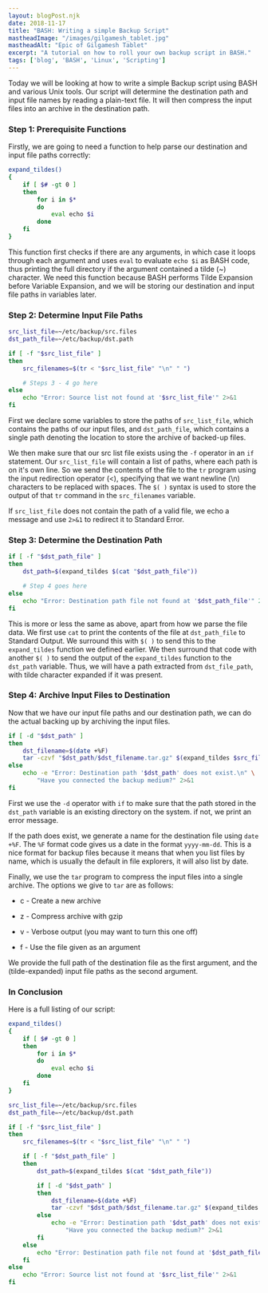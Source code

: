 ```yaml
---
layout: blogPost.njk
date: 2018-11-17
title: "BASH: Writing a simple Backup Script"
mastheadImage: "/images/gilgamesh_tablet.jpg"
mastheadAlt: "Epic of Gilgamesh Tablet"
excerpt: "A tutorial on how to roll your own backup script in BASH."
tags: ['blog', 'BASH', 'Linux', 'Scripting']
---
```


Today we will be looking at how to write a simple Backup script using BASH and various Unix tools. Our script will determine the destination path and input file names by reading a plain-text file. It will then compress the input files into an archive in the destination path.

### Step 1: Prerequisite Functions

Firstly, we are going to need a function to help parse our destination and input file paths correctly:

```bash
expand_tildes()
{
    if [ $# -gt 0 ]
    then
        for i in $*
        do
            eval echo $i
        done
    fi
}
```

This function first checks if there are any arguments, in which case it loops through each argument and uses `eval` to evaluate `echo $i` as BASH code, thus printing the full directory if the argument contained a tilde (~) character. We need this function because BASH performs Tilde Expansion before Variable Expansion, and we will be storing our destination and input file paths in variables later.

### Step 2: Determine Input File Paths

```bash
src_list_file=~/etc/backup/src.files
dst_path_file=~/etc/backup/dst.path

if [ -f "$src_list_file" ]
then
    src_filenames=$(tr < "$src_list_file" "\n" " ")

    # Steps 3 - 4 go here
else
    echo "Error: Source list not found at '$src_list_file'" 2>&1
fi
```

First we declare some variables to store the paths of `src_list_file`, which contains the paths of our input files, and `dst_path_file`, which contains a single path denoting the location to store the archive of backed-up files.

We then make sure that our src list file exists using the `-f` operator in an `if` statement. Our `src_list_file` will contain a list of paths, where each path is on it's own line. So we send the contents of the file to the `tr` program using the input redirection operator (<), specifying that we want newline (\n) characters to be replaced with spaces. The `$( )` syntax is used to store the output of that `tr` command in the `src_filenames` variable.

If `src_list_file` does not contain the path of a valid file, we echo a message and use `2>&1` to redirect it to Standard Error.

### Step 3: Determine the Destination Path

```bash
if [ -f "$dst_path_file" ]
then
    dst_path=$(expand_tildes $(cat "$dst_path_file"))

    # Step 4 goes here
else
    echo "Error: Destination path file not found at '$dst_path_file'" 2>&1
fi
```

This is more or less the same as above, apart from how we parse the file data. We first use `cat` to print the contents of the file at `dst_path_file` to Standard Output. We surround this with `$( )` to send this to the `expand_tildes` function we defined earlier. We then surround that code with another `$( )` to send the output of the `expand_tildes` function to the `dst_path` variable. Thus, we will have a path extracted from `dst_file_path`, with tilde character expanded if it was present.

### Step 4: Archive Input Files to Destination

Now that we have our input file paths and our destination path, we can do the actual backing up by archiving the input files.

```bash
if [ -d "$dst_path" ]
then
    dst_filename=$(date +%F)
    tar -czvf "$dst_path/$dst_filename.tar.gz" $(expand_tildes $src_filenames)
else
    echo -e "Error: Destination path '$dst_path' does not exist.\n" \
        "Have you connected the backup medium?" 2>&1
fi
```

First we use the `-d` operator with `if` to make sure that the path stored in the `dst_path` variable is an existing directory on the system. if not, we print an error message.

If the path does exist, we generate a name for the destination file using `date +%F`. The `%F` format code gives us a date in the format `yyyy-mm-dd`. This is a nice format for backup files because it means that when you list files by name, which is usually the default in file explorers, it will also list by date.  

Finally, we use the `tar` program to compress the input files into a single archive. The options we give to `tar` are as follows:


* c - Create a new archive

* z - Compress archive with gzip

* v - Verbose output (you may want to turn this one off)

* f - Use the file given as an argument


We provide the full path of the destination file as the first argument, and the (tilde-expanded) input file paths as the second argument.

### In Conclusion

Here is a full listing of our script:

```bash
expand_tildes()
{
    if [ $# -gt 0 ]
    then
        for i in $*
        do
            eval echo $i
        done
    fi
}

src_list_file=~/etc/backup/src.files
dst_path_file=~/etc/backup/dst.path

if [ -f "$src_list_file" ]
then
    src_filenames=$(tr < "$src_list_file" "\n" " ")

    if [ -f "$dst_path_file" ]
    then
        dst_path=$(expand_tildes $(cat "$dst_path_file"))

        if [ -d "$dst_path" ]
        then
            dst_filename=$(date +%F)
            tar -czvf "$dst_path/$dst_filename.tar.gz" $(expand_tildes $src_filenames)
        else
            echo -e "Error: Destination path '$dst_path' does not exist.\n" \
                "Have you connected the backup medium?" 2>&1
        fi
    else
        echo "Error: Destination path file not found at '$dst_path_file'" 2>&1
    fi
else
    echo "Error: Source list not found at '$src_list_file'" 2>&1
fi
```
